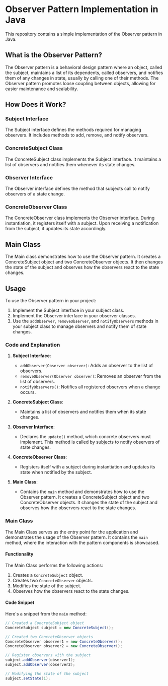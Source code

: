# Observer Pattern Implementation in Java

This repository contains a simple implementation of the Observer pattern in Java.

## What is the Observer Pattern?

The Observer pattern is a behavioral design pattern where an object, called the subject, maintains a list of its dependents, called observers, and notifies them of any changes in state, usually by calling one of their methods. The Observer pattern promotes loose coupling between objects, allowing for easier maintenance and scalability.

## How Does it Work?

### Subject Interface

The Subject interface defines the methods required for managing observers. It includes methods to add, remove, and notify observers.

### ConcreteSubject Class

The ConcreteSubject class implements the Subject interface. It maintains a list of observers and notifies them whenever its state changes.

### Observer Interface

The Observer interface defines the method that subjects call to notify observers of a state change.

### ConcreteObserver Class

The ConcreteObserver class implements the Observer interface. During instantiation, it registers itself with a subject. Upon receiving a notification from the subject, it updates its state accordingly.

## Main Class

The Main class demonstrates how to use the Observer pattern. It creates a ConcreteSubject object and two ConcreteObserver objects. It then changes the state of the subject and observes how the observers react to the state changes.

## Usage

To use the Observer pattern in your project:

1. Implement the Subject interface in your subject class.
2. Implement the Observer interface in your observer classes.
3. Use the `addObserver`, `removeObserver`, and `notifyObservers` methods in your subject class to manage observers and notify them of state changes.

### Code and Explanation

1. **Subject Interface**:
   - `addObserver(Observer observer)`: Adds an observer to the list of observers.
   - `removeObserver(Observer observer)`: Removes an observer from the list of observers.
   - `notifyObservers()`: Notifies all registered observers when a change occurs.

2. **ConcreteSubject Class**:
   - Maintains a list of observers and notifies them when its state changes.

3. **Observer Interface**:
   - Declares the `update()` method, which concrete observers must implement. This method is called by subjects to notify observers of state changes.

4. **ConcreteObserver Class**:
   - Registers itself with a subject during instantiation and updates its state when notified by the subject.

5. **Main Class**:
   - Contains the `main` method and demonstrates how to use the Observer pattern. It creates a ConcreteSubject object and two ConcreteObserver objects. It changes the state of the subject and observes how the observers react to the state changes.

### Main Class

The Main Class serves as the entry point for the application and demonstrates the usage of the Observer pattern. It contains the `main` method, where the interaction with the pattern components is showcased.

#### Functionality

The Main Class performs the following actions:

1. Creates a `ConcreteSubject` object.
2. Creates two `ConcreteObserver` objects.
3. Modifies the state of the subject.
4. Observes how the observers react to the state changes.

#### Code Snippet

Here's a snippet from the `main` method:

```java
// Created a ConcreteSubject object
ConcreteSubject subject = new ConcreteSubject();

// Created two ConcreteObserver objects
ConcreteObserver observer1 = new ConcreteObserver();
ConcreteObserver observer2 = new ConcreteObserver();

// Register observers with the subject
subject.addObserver(observer1);
subject.addObserver(observer2);

// Modifying the state of the subject
subject.setState(1);
